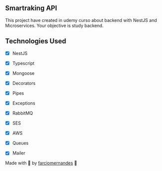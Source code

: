 ## Smartraking API

This project have created in udemy curso about backend with NestJS and Microservices.
Your objective is study backend.

## Technologies Used

- [x] NestJS
- [x] Typescript
- [x] Mongoose
- [x] Decorators
- [x] Pipes
- [x] Exceptions
- [x] RabbitMQ
- [x] SES
- [x] AWS
- [x] Queues
- [x] Mailer





Made with 🖤 by [farciomernandes](https://github.com/farciomernandes) :wave:
